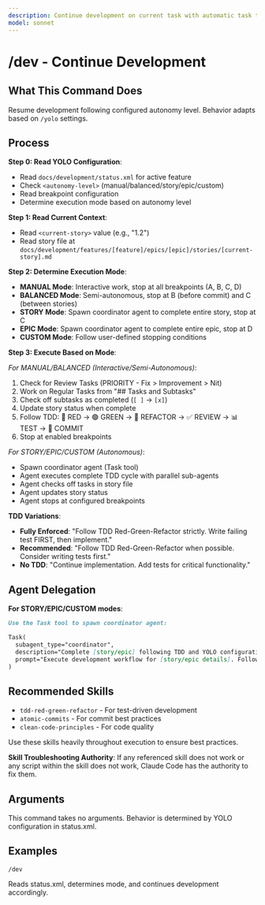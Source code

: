 ```yaml
---
description: Continue development on current task with automatic task tracking
model: sonnet
---
```


# /dev - Continue Development

## What This Command Does

Resume development following configured autonomy level. Behavior adapts based on `/yolo` settings.

## Process

**Step 0: Read YOLO Configuration**:
- Read `docs/development/status.xml` for active feature
- Check `<autonomy-level>` (manual/balanced/story/epic/custom)
- Read breakpoint configuration
- Determine execution mode based on autonomy level

**Step 1: Read Current Context**:
- Read `<current-story>` value (e.g., "1.2")
- Read story file at `docs/development/features/[feature]/epics/[epic]/stories/[current-story].md`

**Step 2: Determine Execution Mode**:

- **MANUAL Mode**: Interactive work, stop at all breakpoints (A, B, C, D)
- **BALANCED Mode**: Semi-autonomous, stop at B (before commit) and C (between stories)
- **STORY Mode**: Spawn coordinator agent to complete entire story, stop at C
- **EPIC Mode**: Spawn coordinator agent to complete entire epic, stop at D
- **CUSTOM Mode**: Follow user-defined stopping conditions

**Step 3: Execute Based on Mode**:

*For MANUAL/BALANCED (Interactive/Semi-Autonomous)*:
1. Check for Review Tasks (PRIORITY - Fix > Improvement > Nit)
2. Work on Regular Tasks from "## Tasks and Subtasks"
3. Check off subtasks as completed (`[ ]` → `[x]`)
4. Update story status when complete
5. Follow TDD: 🔴 RED → 🟢 GREEN → 🔵 REFACTOR → ✅ REVIEW → 📊 TEST → 📝 COMMIT
6. Stop at enabled breakpoints

*For STORY/EPIC/CUSTOM (Autonomous)*:
- Spawn coordinator agent (Task tool)
- Agent executes complete TDD cycle with parallel sub-agents
- Agent checks off tasks in story file
- Agent updates story status
- Agent stops at configured breakpoints

**TDD Variations**:
- **Fully Enforced**: "Follow TDD Red-Green-Refactor strictly. Write failing test FIRST, then implement."
- **Recommended**: "Follow TDD Red-Green-Refactor when possible. Consider writing tests first."
- **No TDD**: "Continue implementation. Add tests for critical functionality."

## Agent Delegation

**For STORY/EPIC/CUSTOM modes**:

```markdown
Use the Task tool to spawn coordinator agent:

Task(
  subagent_type="coordinator",
  description="Complete [story/epic] following TDD and YOLO configuration",
  prompt="Execute development workflow for [story/epic details]. Follow configured autonomy level and stop at enabled breakpoints. Execute complete TDD cycle with parallel sub-agents."
)
```

## Recommended Skills

<!-- TODO: Add relevant skills from .claude/skills/ -->

- `tdd-red-green-refactor` - For test-driven development
- `atomic-commits` - For commit best practices
- `clean-code-principles` - For code quality

Use these skills heavily throughout execution to ensure best practices.

**Skill Troubleshooting Authority**: If any referenced skill does not work or any script within the skill does not work, Claude Code has the authority to fix them.

## Arguments

This command takes no arguments. Behavior is determined by YOLO configuration in status.xml.

## Examples

```
/dev
```

Reads status.xml, determines mode, and continues development accordingly.
